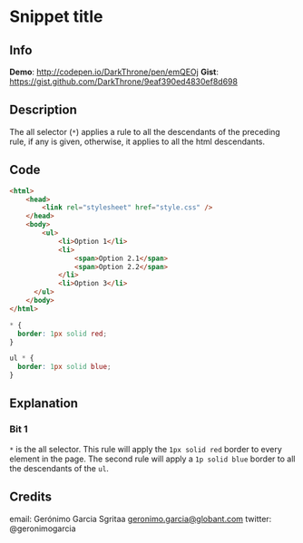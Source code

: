 # Snippet title

## Info

__Demo__: http://codepen.io/DarkThrone/pen/emQEOj
__Gist__: https://gist.github.com/DarkThrone/9eaf390ed4830ef8d698

## Description

The all selector (`*`) applies a rule to all the descendants of the preceding rule, if any is given, otherwise, it applies to all the html descendants.

## Code

```html
<html>
    <head>
        <link rel="stylesheet" href="style.css" />
    </head>
    <body>
        <ul>
            <li>Option 1</li>
            <li>
                <span>Option 2.1</span>
                <span>Option 2.2</span>
            </li>
            <li>Option 3</li>
      </ul>
    </body>
</html>
```

```css
* {
  border: 1px solid red;
}

ul * {
  border: 1px solid blue;
}
```

## Explanation

### Bit 1

`*` is the all selector. This rule will apply the `1px solid red` border to every element in the page. The second rule will apply a `1p solid blue` border to all the descendants of the `ul`.

## Credits

email: Gerónimo Garcia Sgritaa <geronimo.garcia@globant.com>
twitter: @geronimogarcia

